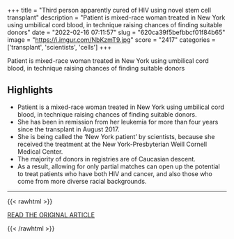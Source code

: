 +++
title = "Third person apparently cured of HIV using novel stem cell transplant"
description = "Patient is mixed-race woman treated in New York using umbilical cord blood, in technique raising chances of finding suitable donors"
date = "2022-02-16 07:11:57"
slug = "620ca39f5befbbcf01f84b65"
image = "https://i.imgur.com/NbKzmT9.jpg"
score = "2417"
categories = ['transplant', 'scientists', 'cells']
+++

Patient is mixed-race woman treated in New York using umbilical cord blood, in technique raising chances of finding suitable donors

## Highlights

- Patient is a mixed-race woman treated in New York using umbilical cord blood, in technique raising chances of finding suitable donors.
- She has been in remission from her leukemia for more than four years since the transplant in August 2017.
- She is being called the ‘New York patient’ by scientists, because she received the treatment at the New York-Presbyterian Weill Cornell Medical Center.
- The majority of donors in registries are of Caucasian descent.
- As a result, allowing for only partial matches can open up the potential to treat patients who have both HIV and cancer, and also those who come from more diverse racial backgrounds.

---

{{< rawhtml >}}
  <p class="article-category">
    <a target="_blank" href="https://www.theguardian.com/science/2022/feb/15/hiv-aids-cure-third-person-woman">READ THE ORIGINAL ARTICLE</a>
  </p>
{{< /rawhtml >}}
